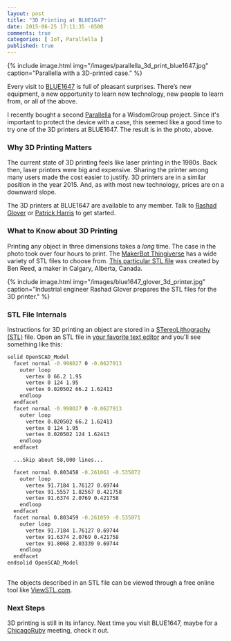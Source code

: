 ```yaml
---
layout: post
title: "3D Printing at BLUE1647"
date: 2015-06-25 17:11:35 -0500
comments: true
categories: [ IoT, Parallella ]
published: true
---
```

{% include image.html img="/images/parallella_3d_print_blue1647.jpg" caption="Parallella with a 3D-printed case." %}

Every visit to [BLUE1647](http://blue1647.com) is full of pleasant surprises. There’s new equipment, a new opportunity to learn new technology, new people to learn from, or all of the above.

I recently bought a second [Parallella](/blog/2015/05/27/massively-parallel-parallella/) for a WisdomGroup project. Since it's important to protect the device with a case, this seemed like a good time to try one of the 3D printers at BLUE1647. The result is in the photo, above.
<!--more-->
### Why 3D Printing Matters
The current state of 3D printing feels like laser printing in the 1980s. Back then, laser printers were big and expensive. Sharing the printer among many users made the cost easier to justify. 3D printers are in a similar position in the year 2015. And, as with most new technology, prices are on a downward slope. 

The 3D printers at BLUE1647 are available to any member. Talk to [Rashad Glover](http://www.rashadglover.com/) or [Patrick Harris](http://imagine-it-tech.com/) to get started.

### What to Know about 3D Printing
Printing any object in three dimensions takes a _long_ time. The case in the photo took over four hours to print. The [MakerBot Thingiverse](http://www.thingiverse.com/) has a wide variety of STL files to choose from. [This particular STL file](http://www.thingiverse.com/thing:273701/) was created by Ben Reed, a maker in Calgary, Alberta, Canada.

{% include image.html img="/images/blue1647_glover_3d_printer.jpg" caption="Industrial engineer Rashad Glover prepares the STL files for the 3D printer." %}

### STL File Internals
Instructions for 3D printing an object are stored in a [STereoLithography (STL)](http://bit.ly/1FFzX20) file. Open an STL file in [your favorite text editor](http://rayhightower.com/blog/2013/01/12/why-i-use-vim/) and you'll see something like this:

``` bash
solid OpenSCAD_Model
  facet normal -0.998027 0 -0.0627913
    outer loop
      vertex 0 66.2 1.95
      vertex 0 124 1.95
      vertex 0.020502 66.2 1.62413
    endloop
  endfacet
  facet normal -0.998027 0 -0.0627913
    outer loop
      vertex 0.020502 66.2 1.62413
      vertex 0 124 1.95
      vertex 0.020502 124 1.62413
    endloop
  endfacet

  ...Skip about 58,000 lines...

  facet normal 0.803458 -0.261061 -0.535072
    outer loop
      vertex 91.7184 1.76127 0.69744
      vertex 91.5557 1.82567 0.421758
      vertex 91.6374 2.0769 0.421758
    endloop
  endfacet
  facet normal 0.803459 -0.261059 -0.535071
    outer loop
      vertex 91.7184 1.76127 0.69744
      vertex 91.6374 2.0769 0.421758
      vertex 91.8068 2.03339 0.69744
    endloop
  endfacet
endsolid OpenSCAD_Model
  
```

The objects described in an STL file can be viewed through a free online tool like [ViewSTL.com](http://www.viewstl.com/).

### Next Steps
3D printing is still in its infancy. Next time you visit BLUE1647, maybe for a [ChicagoRuby](/blog/2015/04/10/chicagoruby-blue1647-1871/) meeting, check it out. 
